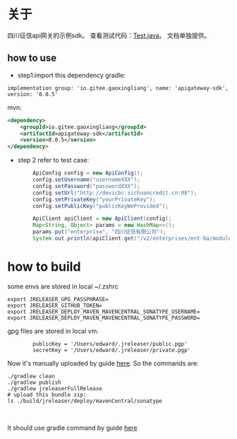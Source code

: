 # 关于
四川征信api网关的示例sdk。 查看测试代码：[Test.java](./src/test/java/Test.java)。
文档单独提供。
## how to use
- step1:import this dependency
gradle:
```shell
implementation group: 'io.gitee.gaoxingliang', name: 'apigateway-sdk', version: '0.0.5'
```

mvn:
```xml
<dependency>
    <groupId>io.gitee.gaoxingliang</groupId>
    <artifactId>apigateway-sdk</artifactId>
    <version>0.0.5</version>
</dependency>
```
- step 2 refer to test case:
```java
        ApiConfig config = new ApiConfig();
        config.setUsername("usernameXXX");
        config.setPassword("passwordXXX");
        config.setUrl("http://devicbc.sichuancredit.cn:88");
        config.setPrivateKey("yourPrivateKey");
        config.setPublicKey("publicKeyWeProvided");

        ApiClient apiClient = new ApiClient(config);
        Map<String, Object> params = new HashMap<>();
        params.put("enterprise", "四川征信有限公司");
        System.out.println(apiClient.get("/v2/enterprises/ent-ba/modules/basicinfo", params, true));
```

# how to build
some envs are stored in local ~/.zshrc
```shell
export JRELEASER_GPG_PASSPHRASE=
export JRELEASER_GITHUB_TOKEN=
export JRELEASER_DEPLOY_MAVEN_MAVENCENTRAL_SONATYPE_USERNAME=
export JRELEASER_DEPLOY_MAVEN_MAVENCENTRAL_SONATYPE_PASSWORD=
```

gpg files are stored in local vm. 
```shell
        publicKey = '/Users/edward/.jreleaser/public.pgp'
        secretKey = '/Users/edward/.jreleaser/private.pgp'
```

Now it's manually uploaded by guide [here](https://central.sonatype.org/publish/publish-portal-upload/#switching-to-ossrh-during-portal-early-access).
So the commands are:<br>
```shell
./gradlew clean
./gradlew publish
./gradlew jreleaserFullRelease
# upload this bundle zip:
ls ./build/jreleaser/deploy/mavenCentral/sonatype
```
<br>


It should use gradle command by guide [here](https://jreleaser.org/guide/latest/examples/maven/maven-central.html#_gradle)